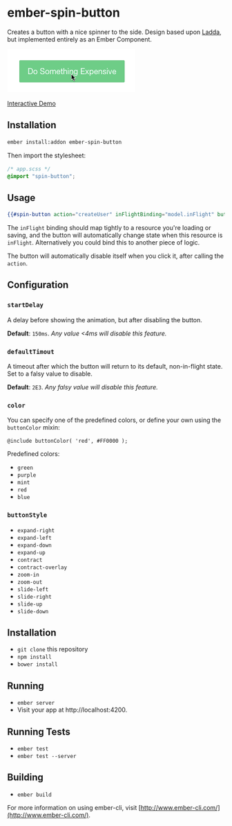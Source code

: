 # ember-spin-button

Creates a button with a nice spinner to the side. Design based upon [Ladda](http://lab.hakim.se/ladda/), but implemented entirely as an Ember Component.

![Demo](/screenshots/Ember-Spin-Button-demo.gif?raw=true)

[Interactive Demo](http://ember-spin-button.tomster.io/)

## Installation

```bash
ember install:addon ember-spin-button
```

Then import the stylesheet:

```css
/* app.scss */
@import "spin-button";
```

## Usage

```handlebars
{{#spin-button action="createUser" inFlightBinding="model.inFlight" buttonStyle="expand-left"}}Create User{{/spin-button}}
```

The `inFlight` binding should map tightly to a resource you're loading or saving, and the button will automatically change state when this resource is `inFlight`. Alternatively you could bind this to another piece of logic.

The button will automatically disable itself when you click it, after calling the `action`.

## Configuration

### `startDelay`

A delay before showing the animation, but after disabling the button.

**Default**: `150ms`. _Any value <4ms will disable this feature._

### `defaultTimout`

A timeout after which the button will return to its default, non-in-flight state. Set to a falsy value to disable.

**Default**: `2E3`. _Any falsy value will disable this feature._

### `color`

You can specify one of the predefined colors, or define your own using the `buttonColor` mixin:

```
@include buttonColor( 'red', #FF0000 );
```

Predefined colors:

- `green`
- `purple`
- `mint`
- `red`
- `blue`

### `buttonStyle`

- `expand-right`
- `expand-left`
- `expand-down`
- `expand-up`
- `contract`
- `contract-overlay`
- `zoom-in`
- `zoom-out`
- `slide-left`
- `slide-right`
- `slide-up`
- `slide-down`

## Installation

* `git clone` this repository
* `npm install`
* `bower install`

## Running

* `ember server`
* Visit your app at http://localhost:4200.

## Running Tests

* `ember test`
* `ember test --server`

## Building

* `ember build`

For more information on using ember-cli, visit [http://www.ember-cli.com/](http://www.ember-cli.com/).
